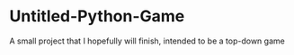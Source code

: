 # Untitled-Python-Game
A small project that I hopefully will finish, intended to be a top-down game
